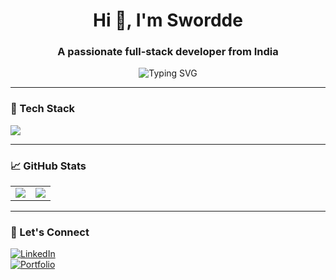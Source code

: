<h1 align="center">Hi 👋, I'm Swordde</h1>
<h3 align="center">A passionate full-stack developer from India</h3>

<p align="center">
  <img src="https://readme-typing-svg.demolab.com?font=Fira+Code&duration=2000&pause=1000&center=true&vCenter=true&width=435&lines=Love+to+build+cool+projects!;Learning+AI%2C+React+and+Python;Let%27s+build+together+%F0%9F%9A%80" alt="Typing SVG" />
</p>

---

### 🔧 Tech Stack
<p align="left">
  <img src="https://skillicons.dev/icons?i=react,tailwind,nodejs,python,ts,js,html,css,mongodb,firebase,git,github" />
</p>

---

### 📈 GitHub Stats
<table>
  <tr>
    <td>
      <img src="https://github-readme-stats.vercel.app/api?username=swordde&show_icons=true&theme=radical" />
    </td>
    <td>
      <img src="https://github-readme-streak-stats.herokuapp.com/?user=swordde&theme=radical" />
    </td>
  </tr>
</table>




---

### 🤝 Let's Connect
[![LinkedIn](https://img.shields.io/badge/Mithun%20M-blue?style=for-the-badge&logo=linkedin)](https://linkedin.com/in/mithun-m-337000301/)  
[![Portfolio](https://img.shields.io/badge/Portfolio-Visit-green?style=for-the-badge&logo=firefox)](https://your-portfolio.com)
